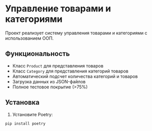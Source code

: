 # Управление товарами и категориями

Проект реализует систему управления товарами и категориями с использованием ООП.

## Функциональность

- Класс `Product` для представления товаров
- Класс `Category` для представления категорий товаров
- Автоматический подсчет количества категорий и товаров
- Загрузка данных из JSON-файлов
- Полное тестовое покрытие (>75%)

## Установка

1. Установите Poetry:
```bash
pip install poetry